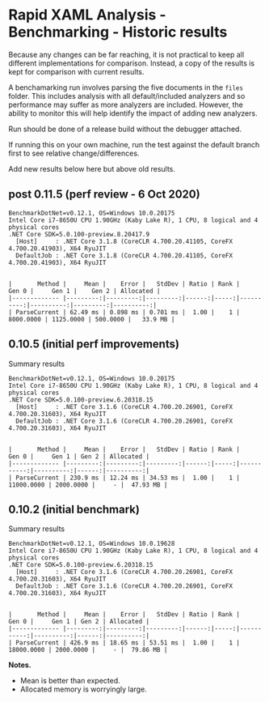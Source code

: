 ﻿# Rapid XAML Analysis - Benchmarking - Historic results

Because any changes can be far reaching, it is not practical to keep all different implementations for comparison.
Instead, a copy of the results is kept for comparison with current results.

A benchamarking run involves parsing the five documents in the `files` folder.
This includes analysis with all default/included analyzers and so performance may suffer as more analyzers are included. However, the ability to monitor this will help identify the impact of adding new analyzers.

Run should be done of a release build without the debugger attached.

If running this on your own machine, run the test against the default branch first to see relative change/differences.

Add new results below here but above old results.

## post 0.11.5 (perf review - 6 Oct 2020)

```ascii
BenchmarkDotNet=v0.12.1, OS=Windows 10.0.20175
Intel Core i7-8650U CPU 1.90GHz (Kaby Lake R), 1 CPU, 8 logical and 4 physical cores
.NET Core SDK=5.0.100-preview.8.20417.9
  [Host]     : .NET Core 3.1.8 (CoreCLR 4.700.20.41105, CoreFX 4.700.20.41903), X64 RyuJIT
  DefaultJob : .NET Core 3.1.8 (CoreCLR 4.700.20.41105, CoreFX 4.700.20.41903), X64 RyuJIT


|       Method |     Mean |    Error |   StdDev | Ratio | Rank |     Gen 0 |     Gen 1 |    Gen 2 | Allocated |
|------------- |---------:|---------:|---------:|------:|-----:|----------:|----------:|---------:|----------:|
| ParseCurrent | 62.49 ms | 0.898 ms | 0.701 ms |  1.00 |    1 | 8000.0000 | 1125.0000 | 500.0000 |   33.9 MB |
```


## 0.10.5 (initial perf improvements)

Summary results

```ascii
BenchmarkDotNet=v0.12.1, OS=Windows 10.0.20175
Intel Core i7-8650U CPU 1.90GHz (Kaby Lake R), 1 CPU, 8 logical and 4 physical cores
.NET Core SDK=5.0.100-preview.6.20318.15
  [Host]     : .NET Core 3.1.6 (CoreCLR 4.700.20.26901, CoreFX 4.700.20.31603), X64 RyuJIT
  DefaultJob : .NET Core 3.1.6 (CoreCLR 4.700.20.26901, CoreFX 4.700.20.31603), X64 RyuJIT


|       Method |     Mean |    Error |   StdDev | Ratio | Rank |      Gen 0 |     Gen 1 | Gen 2 | Allocated |
|------------- |---------:|---------:|---------:|------:|-----:|-----------:|----------:|------:|----------:|
| ParseCurrent | 230.9 ms | 12.24 ms | 34.53 ms |  1.00 |    1 | 11000.0000 | 2000.0000 |     - |  47.93 MB |
```

## 0.10.2 (initial benchmark)

Summary results

```ascii
BenchmarkDotNet=v0.12.1, OS=Windows 10.0.19628
Intel Core i7-8650U CPU 1.90GHz (Kaby Lake R), 1 CPU, 8 logical and 4 physical cores
.NET Core SDK=5.0.100-preview.6.20318.15
  [Host]     : .NET Core 3.1.6 (CoreCLR 4.700.20.26901, CoreFX 4.700.20.31603), X64 RyuJIT
  DefaultJob : .NET Core 3.1.6 (CoreCLR 4.700.20.26901, CoreFX 4.700.20.31603), X64 RyuJIT


|       Method |     Mean |    Error |   StdDev | Ratio | Rank |      Gen 0 |     Gen 1 | Gen 2 | Allocated |
|------------- |---------:|---------:|---------:|------:|-----:|-----------:|----------:|------:|----------:|
| ParseCurrent | 426.9 ms | 18.65 ms | 53.51 ms |  1.00 |    1 | 18000.0000 | 2000.0000 |     - |  79.86 MB |
```

**Notes.** 
- Mean is better than expected.
- Allocated memory is worryingly large.

